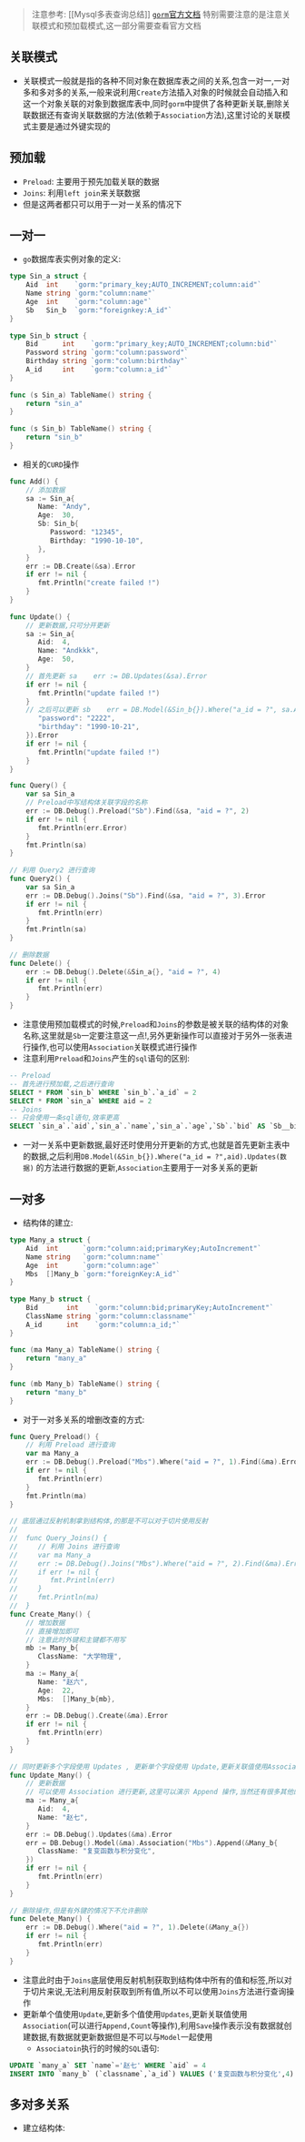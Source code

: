 >注意参考: [[Mysql多表查询总结]]
>[`gorm`官方文档](https://gorm.io/zh_CN/docs/models.html)
>特别需要注意的是注意关联模式和预加载模式,这一部分需要查看官方文档
## 关联模式
- 关联模式一般就是指的各种不同对象在数据库表之间的关系,包含一对一,一对多和多对多的关系,一般来说利用`Create`方法插入对象的时候就会自动插入和这一个对象关联的对象到数据库表中,同时`gorm`中提供了各种更新关联,删除关联数据还有查询关联数据的方法(依赖于`Association`方法),这里讨论的关联模式主要是通过外键实现的
## 预加载
- `Preload`: 主要用于预先加载关联的数据
- `Joins`: 利用`left join`来关联数据
- 但是这两者都只可以用于一对一关系的情况下
## 一对一
- `go`数据库表实例对象的定义:
```go
type Sin_a struct {  
    Aid  int    `gorm:"primary_key;AUTO_INCREMENT;column:aid"`  
    Name string `gorm:"column:name"`  
    Age  int    `gorm:"column:age"`  
    Sb   Sin_b  `gorm:"foreignkey:A_id"`  
}  
  
type Sin_b struct {  
    Bid      int    `gorm:"primary_key;AUTO_INCREMENT;column:bid"`  
    Password string `gorm:"column:password"`  
    Birthday string `gorm:"column:birthday"`  
    A_id     int    `gorm:"column:a_id"`  
}  
  
func (s Sin_a) TableName() string {  
    return "sin_a"  
}  
  
func (s Sin_b) TableName() string {  
    return "sin_b"  
}
```
- 相关的`CURD`操作
```go
func Add() {  
    // 添加数据  
    sa := Sin_a{  
       Name: "Andy",  
       Age:  30,  
       Sb: Sin_b{  
          Password: "12345",  
          Birthday: "1990-10-10",  
       },  
    }  
    err := DB.Create(&sa).Error  
    if err != nil {  
       fmt.Println("create failed !")  
    }  
}  
  
func Update() {  
    // 更新数据,只可分开更新  
    sa := Sin_a{  
       Aid:  4,  
       Name: "Andkkk",  
       Age:  50,  
    }  
    // 首先更新 sa    err := DB.Updates(&sa).Error  
    if err != nil {  
       fmt.Println("update failed !")  
    }  
    // 之后可以更新 sb    err = DB.Model(&Sin_b{}).Where("a_id = ?", sa.Aid).Updates(map[string]interface{}{  
       "password": "2222",  
       "birthday": "1990-10-21",  
    }).Error  
    if err != nil {  
       fmt.Println("update failed !")  
    }  
}  

func Query() {  
    var sa Sin_a  
    // Preload中写结构体关联字段的名称  
    err := DB.Debug().Preload("Sb").Find(&sa, "aid = ?", 2)  
    if err != nil {  
       fmt.Println(err.Error)  
    }  
    fmt.Println(sa)  
}  
  
// 利用 Query2 进行查询  
func Query2() {  
    var sa Sin_a  
    err := DB.Debug().Joins("Sb").Find(&sa, "aid = ?", 3).Error  
    if err != nil {  
       fmt.Println(err)  
    }  
    fmt.Println(sa)  
}  
  
// 删除数据  
func Delete() {  
    err := DB.Debug().Delete(&Sin_a{}, "aid = ?", 4)  
    if err != nil {  
       fmt.Println(err)  
    }  
}
```
- 注意使用预加载模式的时候,`Preload`和`Joins`的参数是被关联的结构体的对象名称,这里就是`Sb`一定要注意这一点!,另外更新操作可以直接对于另外一张表进行操作,也可以使用`Association`关联模式进行操作
- 注意利用`Preload`和`Joins`产生的`sql`语句的区别:
```sql
-- Preload
-- 首先进行预加载,之后进行查询
SELECT * FROM `sin_b` WHERE `sin_b`.`a_id` = 2
SELECT * FROM `sin_a` WHERE aid = 2
-- Joins
-- 只会使用一条sql语句,效率更高
SELECT `sin_a`.`aid`,`sin_a`.`name`,`sin_a`.`age`,`Sb`.`bid` AS `Sb__bid`,`Sb`.`password` AS `Sb__password`,`Sb`.`birthday` AS `Sb__birthday`,`Sb`.`a_id` AS `Sb__a_id` FROM `sin_a` LEFT JOIN `sin_b` `Sb` ON `sin_a`.`aid` = `Sb`.`a_id` WHERE aid = 3
```
- 一对一关系中更新数据,最好还时使用分开更新的方式,也就是首先更新主表中的数据,之后利用`DB.Model(&Sin_b{}).Where("a_id = ?",aid).Updates(数据)` 的方法进行数据的更新,`Association`主要用于一对多关系的更新
## 一对多
- 结构体的建立:
```go
type Many_a struct {  
    Aid  int      `gorm:"column:aid;primaryKey;AutoIncrement"`  
    Name string   `gorm:"column:name"`  
    Age  int      `gorm:"column:age"`  
    Mbs  []Many_b `gorm:"foreignKey:A_id"`  
}  
  
type Many_b struct {  
    Bid       int    `gorm:"column:bid;primaryKey;AutoIncrement"`  
    ClassName string `gorm:"column:classname"`  
    A_id      int    `gorm:"column:a_id;"`  
}  
  
func (ma Many_a) TableName() string {  
    return "many_a"  
}  
  
func (mb Many_b) TableName() string {  
    return "many_b"  
}
```
- 对于一对多关系的增删改查的方式:
```go
func Query_Preload() {  
    // 利用 Preload 进行查询  
    var ma Many_a  
    err := DB.Debug().Preload("Mbs").Where("aid = ?", 1).Find(&ma).Error  
    if err != nil {  
       fmt.Println(err)  
    }  
    fmt.Println(ma)  
}  
  
// 底层通过反射机制拿到结构体,的那是不可以对于切片使用反射  
//  
//  func Query_Joins() {  
//     // 利用 Joins 进行查询  
//     var ma Many_a  
//     err := DB.Debug().Joins("Mbs").Where("aid = ?", 2).Find(&ma).Error  
//     if err != nil {  
//        fmt.Println(err)  
//     }  
//     fmt.Println(ma)  
//  }  
func Create_Many() {  
    // 增加数据  
    // 直接增加即可  
    // 注意此时外键和主键都不用写  
    mb := Many_b{  
       ClassName: "大学物理",  
    }  
    ma := Many_a{  
       Name: "赵六",  
       Age:  22,  
       Mbs:  []Many_b{mb},  
    }  
    err := DB.Debug().Create(&ma).Error  
    if err != nil {  
       fmt.Println(err)  
    }  
}  
  
// 同时更新多个字段使用 Updates , 更新单个字段使用 Update,更新关联值使用Association方法  
func Update_Many() {  
    // 更新数据  
    // 可以使用 Association 进行更新,这里可以演示 Append 操作,当然还有很多其他的操作  
    ma := Many_a{  
       Aid:  4,  
       Name: "赵七",  
    }  
    err := DB.Debug().Updates(&ma).Error  
    err = DB.Debug().Model(&ma).Association("Mbs").Append(&Many_b{  
       ClassName: "复变函数与积分变化",  
    })  
    if err != nil {  
       fmt.Println(err)  
    }  
}  
  
// 删除操作,但是有外键的情况下不允许删除  
func Delete_Many() {  
    err := DB.Debug().Where("aid = ?", 1).Delete(&Many_a{})  
    if err != nil {  
       fmt.Println(err)  
    }  
}
```
- 注意此时由于`Joins`底层使用反射机制获取到结构体中所有的值和标签,所以对于切片来说,无法利用反射获取到所有值,所以不可以使用`Joins`方法进行查询操作
- 更新单个值使用`Update`,更新多个值使用`Updates`,更新关联值使用`Association`(可以进行`Append,Count`等操作),利用`Save`操作表示没有数据就创建数据,有数据就更新数据但是不可以与`Model`一起使用
	- `Associatoin`执行的时候的`SQL`语句:
```sql
UPDATE `many_a` SET `name`='赵七' WHERE `aid` = 4
INSERT INTO `many_b` (`classname`,`a_id`) VALUES ('复变函数与积分变化',4) ON DUPLICATE KEY UPDATE `a_id`=VALU)
```
## 多对多关系
- 建立结构体:
```go

```